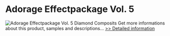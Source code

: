 # Adorage Effectpackage Vol. 5
![Adorage Effectpackage Vol. 5](https://mycommerce.akamaized.net/api/pimages/P532170/BIG/532170.JPG)
Diamond Composits
 Get more informations about this product, samples and descriptions...
[>> Detailed information](https://secure.element5.com/esales/product.html?productid=532170&affiliateid=200057808)